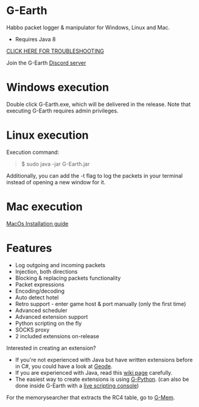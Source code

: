# G-Earth
Habbo packet logger & manipulator for Windows, Linux and Mac.

- Requires Java 8

[CLICK HERE FOR TROUBLESHOOTING](https://github.com/sirjonasxx/G-Earth/wiki/Troubleshooting)

Join the G-Earth [Discord server](https://discord.gg/AVkcF8y)

# Windows execution
Double click G-Earth.exe, which will be delivered in the release. Note that executing G-Earth requires admin privileges.

# Linux execution
Execution command:
> $ sudo java -jar G-Earth.jar 

Additionally, you can add the -t flag to log the packets in your terminal instead of opening a new window for it.

# Mac execution
[MacOs Installation guide](https://github.com/sirjonasxx/G-Earth/wiki/macOs-Installation-guide)

# Features
* Log outgoing and incoming packets
* Injection, both directions
* Blocking & replacing packets functionality
* Packet expressions
* Encoding/decoding
* Auto detect hotel
* Retro support - enter game host & port manually (only the first time)
* Advanced scheduler
* Advanced extension support
* Python scripting on the fly
* SOCKS proxy
* 2 included extensions on-release

Interested in creating an extension?
* If you're not experienced with Java but have written extensions before in C#, you could have a look at [Geode](https://github.com/ArachisH/Geode).
* If you are experienced with Java, read this [wiki page](https://github.com/sirjonasxx/G-Earth/wiki/Extensions) carefully.
* The easiest way to create extensions is using [G-Python](https://github.com/sirjonasxx/G-Python). (can also be done inside G-Earth with a [live scripting console](https://github.com/sirjonasxx/G-Earth/wiki/G-Python-qtConsole))

For the memorysearcher that extracts the RC4 table, go to [G-Mem](https://github.com/sirjonasxx/G-Mem).
